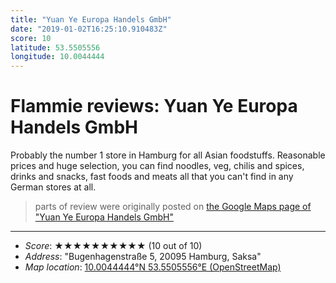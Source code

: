 ```yaml
---
title: "Yuan Ye Europa Handels GmbH"
date: "2019-01-02T16:25:10.910483Z"
score: 10
latitude: 53.5505556
longitude: 10.0044444
---
```

# Flammie reviews: Yuan Ye Europa Handels GmbH

Probably the number 1 store in Hamburg for all Asian
foodstuffs. Reasonable prices and huge selection, you can find noodles,
veg, chilis and spices, drinks and snacks, fast foods and meats all that
you can't find in any German stores at all.

> parts of review were originally posted on [the Google Maps page of
  "Yuan Ye Europa Handels GmbH"](https://www.google.com/maps/place//data=!4m2!3m1!1s0x0:0xc73361a443557112)
* * *
- *Score*: ★★★★★★★★★★ (10 out of 10)
- *Address*: "Bugenhagenstraße 5, 20095 Hamburg, Saksa"
- *Map location*: [10.0044444°N 53.5505556°E (OpenStreetMap)](https://www.openstreetmap.org/?mlat=53.5505556&mlon=10.0044444&zoom=12)
